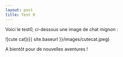 ```yaml
---
layout: post
title: Test 0
---
```


Voici le test0, ci-dessous une image de chat mignon :

![cute cat]({{ site.baseurl }}/images/cutecat.jpeg)

A bientôt pour de nouvelles aventures !

